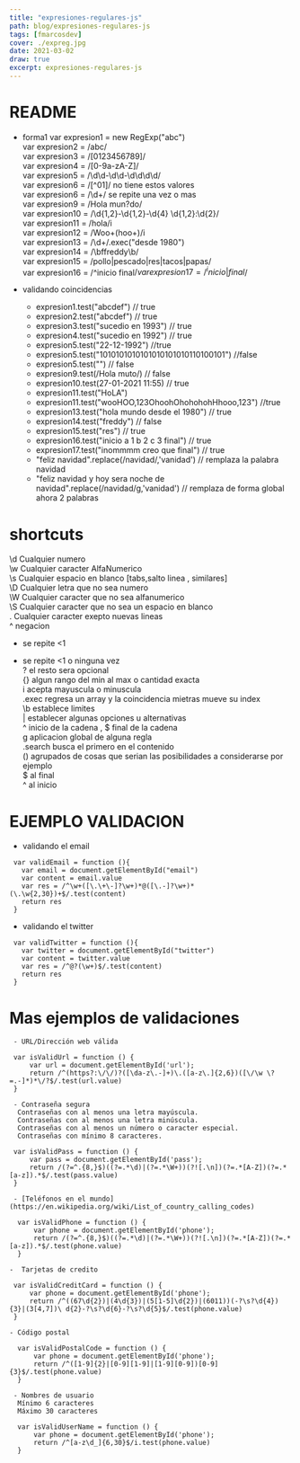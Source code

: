 ```yaml
---
title: "expresiones-regulares-js"
path: blog/expresiones-regulares-js
tags: [fmarcosdev]
cover: ./expreg.jpg
date: 2021-03-02
draw: true
excerpt: expresiones-regulares-js
---
```


# README

- forma1
  var expresion1 = new RegExp("abc")  
  var expresion2 = /abc/  
  var expresion3 = /[0123456789]/  
  var expresion4 = /[0-9a-zA-Z]/  
  var expresion5 = /\d\d-\d\d-\d\d\d\d/  
  var expresion6 = /[^01]/ no tiene estos valores  
  var expresion6 = /\d+/ se repite una vez o mas  
  var expresion9 = /Hola mun?do/  
  var expresion10 = /\d{1,2}-\d{1,2}-\d{4} \d{1,2}:\d{2}/  
  var expresion11 = /hola/i  
  var expresion12 = /Woo+(hoo+)/i  
  var expresion13 = /\d+/.exec("desde 1980")  
  var expresion14 = /\bffreddy\b/  
  var expresion15 = /pollo|pescado|res|tacos|papas/  
  var expresion16 = /^inicio final$/      
var expresion17 = /^inicio|final$/

- validando coincidencias
  - expresion1.test("abcdef") // true
  - expresion2.test("abcdef") // true
  - expresion3.test("sucedio en 1993") // true
  - expresion4.test("sucedio en 1992") // true
  - expresion5.test("22-12-1992") //true
  - expresion5.test("1010101010101010101010110100101") //false
  - expresion5.test("") // false
  - expresion9.test(/Hola muto/) // false
  - expresion10.test(27-01-2021 11:55) // true
  - expresion11.test("HoLA")
  - expresion11.test("wooHOO,123OhoohOhohohohHhooo,123") //true
  - expresion13.test("hola mundo desde el 1980") // true
  - expresion14.test("freddy") // false
  - expresion15.test("res") // true
  - expresion16.test("inicio a 1 b 2 c 3 final") // true
  - expresion17.test("inommmm creo que final") // true
  - "feliz navidad".replace(/navidad/,'vanidad') // remplaza la palabra navidad
  - "feliz navidad y hoy sera noche de navidad".replace(/navidad/g,'vanidad') // remplaza de forma global ahora 2 palabras

# shortcuts

\d Cualquier numero  
\w Cualquier caracter AlfaNumerico  
\s Cualquier espacio en blanco [tabs,salto linea , similares]  
\D Cualquier letra que no sea numero  
\W Cualquier caracter que no sea alfanumerico  
\S Cualquier caracter que no sea un espacio en blanco  
. Cualquier caracter exepto nuevas lineas  
^ negacion

- se repite <1

* se repite <1 o ninguna vez  
  ? el resto sera opcional  
  {} algun rango del min al max o cantidad exacta  
  i acepta mayuscula o minuscula  
  .exec regresa un array y la coincidencia mietras mueve su index  
  \b establece limites  
  | establecer algunas opciones u alternativas  
  ^ inicio de la cadena , $ final de la cadena  
  g aplicacion global de alguna regla  
  .search busca el primero en el contenido  
  () agrupados de cosas que serian las posibilidades a considerarse por ejemplo  
  $ al final  
  ^ al inicio

# EJEMPLO VALIDACION

- validando el email

```
 var validEmail = function (){
   var email = document.getElementById("email")
   var content = email.value
   var res = /^\w+([\.\+\-]?\w+)*@([\.-]?\w+)*(\.\w{2,30})+$/.test(content)
   return res
 }
```

- validando el twitter

```
 var validTwitter = function (){
   var twitter = document.getElementById("twitter")
   var content = twitter.value
   var res = /^@?(\w+)$/.test(content)
   return res
 }
```

# Mas ejemplos de validaciones

     - URL/Dirección web válida

```
 var isValidUrl = function () {
     var url = document.getElementById('url');
     return /^(https?:\/\/)?([\da-z\.-]+)\.([a-z\.]{2,6})([\/\w \?=.-]*)*\/?$/.test(url.value)
 }
```

     - Contraseña segura
      Contraseñas con al menos una letra mayúscula.
      Contraseñas con al menos una letra minúscula.
      Contraseñas con al menos un número o caracter especial.
      Contraseñas con mínimo 8 caracteres.


```
 var isValidPass = function () {
     var pass = document.getElementById('pass');
     return /(?=^.{8,}$)((?=.*\d)|(?=.*\W+))(?![.\n])(?=.*[A-Z])(?=.*[a-z]).*$/.test(pass.value)
 }
```

     - [Teléfonos en el mundo](https://en.wikipedia.org/wiki/List_of_country_calling_codes)

```
  var isValidPhone = function () {
      var phone = document.getElementById('phone');
      return /(?=^.{8,}$)((?=.*\d)|(?=.*\W+))(?![.\n])(?=.*[A-Z])(?=.*[a-z]).*$/.test(phone.value)
  }
```

    -  Tarjetas de credito


```
 var isValidCreditCard = function () {
     var phone = document.getElementById('phone');
     return /^((67\d{2})|(4\d{3})|(5[1-5]\d{2})|(6011))(-?\s?\d{4}){3}|(3[4,7])\ d{2}-?\s?\d{6}-?\s?\d{5}$/.test(phone.value)
 }
```

    - Código postal


```
  var isValidPostalCode = function () {
      var phone = document.getElementById('phone');
      return /^([1-9]{2}|[0-9][1-9]|[1-9][0-9])[0-9]{3}$/.test(phone.value)
  }
```

     - Nombres de usuario
      Mínimo 6 caracteres
      Máximo 30 caracteres


```
  var isValidUserName = function () {
      var phone = document.getElementById('phone');
      return /^[a-z\d_]{6,30}$/i.test(phone.value)
  }
```
